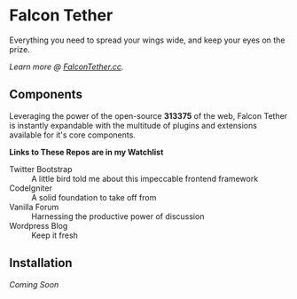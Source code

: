 Falcon Tether
================================

Everything you need to spread your wings wide, and keep your eyes on the prize.  

*Learn more @  [FalconTether.cc](http://www.falcontether.cc).*

Components
-------------------------
Leveraging the power of the open-source **313375** of the web, Falcon Tether is instantly expandable with the multitude of plugins and extensions available for it's core components.

**Links to These Repos are in my Watchlist**

<dl>
  <dt>Twitter Bootstrap</dt>
  <dd>A little bird told me about this impeccable frontend framework</dd>
  <dt>CodeIgniter</dt>
  <dd>A solid foundation to take off from</dd>
  <dt>Vanilla Forum</dt>
  <dd>Harnessing the productive power of discussion</dd>
  <dt>Wordpress Blog</dt>
  <dd>Keep it fresh </dd>
</dl>

Installation
-------------------------

<i>Coming Soon</i>


